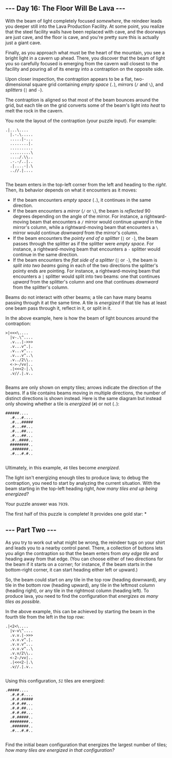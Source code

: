 <h2>--- Day 16: The Floor Will Be Lava ---</h2>
<p>
  With the beam of light completely focused <em>somewhere</em>, the reindeer
  leads you deeper still into the Lava Production Facility. At some point, you
  realize that the steel facility walls have been replaced with cave, and the
  doorways are just cave, and the floor is cave, and you're pretty sure this is
  actually just a giant cave.
</p>
<p>
  Finally, as you approach what must be the heart of the mountain, you see a
  bright light in a cavern up ahead. There, you discover that the
  <span title="Not anymore, there's a blanket!">beam</span> of light you so
  carefully focused is emerging from the cavern wall closest to the facility and
  pouring all of its energy into a contraption on the opposite side.
</p>
<p>
  Upon closer inspection, the contraption appears to be a flat, two-dimensional
  square grid containing
  <em>empty space</em> (<code>.</code>), <em>mirrors</em> (<code>/</code> and
  <code>\</code>), and <em>splitters</em> (<code>|</code> and <code>-</code>).
</p>
<p>
  The contraption is aligned so that most of the beam bounces around the grid,
  but each tile on the grid converts some of the beam's light into
  <em>heat</em> to melt the rock in the cavern.
</p>
<p>You note the layout of the contraption (your puzzle input). For example:</p>
<pre><code>.|...\....
  |.-.\.....
  .....|-...
  ........|.
  ..........
  .........\
  ..../.\\..
  .-.-/..|..
  .|....-|.\
  ..//.|....
  </code></pre>
<p>
  The beam enters in the top-left corner from the left and heading to the
  <em>right</em>. Then, its behavior depends on what it encounters as it moves:
</p>
<ul>
  <li>
    If the beam encounters <em>empty space</em> (<code>.</code>), it continues
    in the same direction.
  </li>
  <li>
    If the beam encounters a <em>mirror</em> (<code>/</code> or <code>\</code>),
    the beam is <em>reflected</em> 90 degrees depending on the angle of the
    mirror. For instance, a rightward-moving beam that encounters a
    <code>/</code> mirror would continue <em>upward</em> in the mirror's column,
    while a rightward-moving beam that encounters a <code>\</code> mirror would
    continue <em>downward</em> from the mirror's column.
  </li>
  <li>
    If the beam encounters the <em>pointy end of a splitter</em> (<code>|</code>
    or <code>-</code>), the beam passes through the splitter as if the splitter
    were <em>empty space</em>. For instance, a rightward-moving beam that
    encounters a <code>-</code> splitter would continue in the same direction.
  </li>
  <li>
    If the beam encounters the <em>flat side of a splitter</em> (<code>|</code>
    or <code>-</code>), the beam is <em>split into two beams</em> going in each
    of the two directions the splitter's pointy ends are pointing. For instance,
    a rightward-moving beam that encounters a <code>|</code> splitter would
    split into two beams: one that continues <em>upward</em> from the splitter's
    column and one that continues <em>downward</em> from the splitter's column.
  </li>
</ul>
<p>
  Beams do not interact with other beams; a tile can have many beams passing
  through it at the same time. A tile is <em>energized</em> if that tile has at
  least one beam pass through it, reflect in it, or split in it.
</p>
<p>
  In the above example, here is how the beam of light bounces around the
  contraption:
</p>
<pre><code>&gt;|&lt;&lt;&lt;\....
  |v-.\^....
  .v...|-&gt;&gt;&gt;
  .v...v^.|.
  .v...v^...
  .v...v^..\
  .v../2\\..
  &lt;-&gt;-/vv|..
  .|&lt;&lt;&lt;2-|.\
  .v//.|.v..
  </code></pre>
<p>
  Beams are only shown on empty tiles; arrows indicate the direction of the
  beams. If a tile contains beams moving in multiple directions, the number of
  distinct directions is shown instead. Here is the same diagram but instead
  only showing whether a tile is <em>energized</em> (<code>#</code>) or not
  (<code>.</code>):
</p>
<pre><code>######....
  .#...#....
  .#...#####
  .#...##...
  .#...##...
  .#...##...
  .#..####..
  ########..
  .#######..
  .#...#.#..
  </code></pre>
<p>
  Ultimately, in this example, <code><em>46</em></code> tiles become
  <em>energized</em>.
</p>
<p>
  The light isn't energizing enough tiles to produce lava; to debug the
  contraption, you need to start by analyzing the current situation. With the
  beam starting in the top-left heading right,
  <em>how many tiles end up being energized?</em>
</p>
<p>Your puzzle answer was <code>7939</code>.</p>
<p class="day-success">
  The first half of this puzzle is complete! It provides one gold star: *
</p>
<h2 id="part2">--- Part Two ---</h2>
<p>
  As you try to work out what might be wrong, the reindeer tugs on your shirt
  and leads you to a nearby control panel. There, a collection of buttons lets
  you align the contraption so that the beam enters from
  <em>any edge tile</em> and heading away from that edge. (You can choose either
  of two directions for the beam if it starts on a corner; for instance, if the
  beam starts in the bottom-right corner, it can start heading either left or
  upward.)
</p>
<p>
  So, the beam could start on any tile in the top row (heading downward), any
  tile in the bottom row (heading upward), any tile in the leftmost column
  (heading right), or any tile in the rightmost column (heading left). To
  produce lava, you need to find the configuration that
  <em>energizes as many tiles as possible</em>.
</p>
<p>
  In the above example, this can be achieved by starting the beam in the fourth
  tile from the left in the top row:
</p>
<pre><code>.|&lt;2&lt;\....
  |v-v\^....
  .v.v.|-&gt;&gt;&gt;
  .v.v.v^.|.
  .v.v.v^...
  .v.v.v^..\
  .v.v/2\\..
  &lt;-2-/vv|..
  .|&lt;&lt;&lt;2-|.\
  .v//.|.v..
  </code></pre>
<p>
  Using this configuration, <code><em>51</em></code> tiles are energized:
</p>
<pre><code>.#####....
  .#.#.#....
  .#.#.#####
  .#.#.##...
  .#.#.##...
  .#.#.##...
  .#.#####..
  ########..
  .#######..
  .#...#.#..
  </code></pre>
<p>
  Find the initial beam configuration that energizes the largest number of
  tiles; <em>how many tiles are energized in that configuration?</em>
</p>
